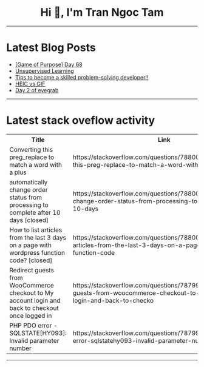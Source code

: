 <h1 align="center">Hi 👋, I'm Tran Ngoc Tam</h1>

---

# Latest Blog Posts 
<!-- BLOG-POST-LIST:START -->
- [[Game of Purpose] Day 68](https://dev.to/humberd/game-of-purpose-day-68-3973)
- [Unsupervised Learning](https://dev.to/opaul/unsupervised-learning-5hle)
- [Tips to become a skilled problem-solving developer!!](https://dev.to/joeaspiazudeveloper/tips-to-become-a-skilled-problem-solving-developer-5cnc)
- [HEIC vs GIF](https://dev.to/msmith99994/heic-vs-gif-3gg5)
- [Day 2 of eyegrab](https://dev.to/vashisth00/day-2-of-eyegrab-3o4i)
<!-- BLOG-POST-LIST:END -->

---

# Latest stack oveflow activity
<table>
  <tr><th>Title</th><th>Link</th></tr>
  <!-- STACKOVERFLOW:START --><tr><td>Converting this preg_replace to match a word with a plus</td><td>https://stackoverflow.com/questions/78800158/converting-this-preg-replace-to-match-a-word-with-a-plus</td></tr><tr><td>automatically change order status from processing to complete after 10 days [closed]</td><td>https://stackoverflow.com/questions/78800110/automatically-change-order-status-from-processing-to-complete-after-10-days</td></tr><tr><td>How to list articles from the last 3 days on a page with wordpress function code? [closed]</td><td>https://stackoverflow.com/questions/78800101/how-to-list-articles-from-the-last-3-days-on-a-page-with-wordpress-function-code</td></tr><tr><td>Redirect guests from WooCommerce checkout to My account login and back to checkout once logged in</td><td>https://stackoverflow.com/questions/78799947/redirect-guests-from-woocommerce-checkout-to-my-account-login-and-back-to-checko</td></tr><tr><td>PHP PDO error - SQLSTATE[HY093]: Invalid parameter number</td><td>https://stackoverflow.com/questions/78799751/php-pdo-error-sqlstatehy093-invalid-parameter-number</td></tr><!-- STACKOVERFLOW:END -->
</table>

---


